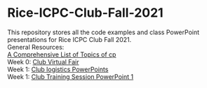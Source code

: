 # Rice-ICPC-Club-Fall-2021
This repository stores all the code examples and class PowerPoint presentations for Rice ICPC Club Fall 2021.</br>
General Resources:</br>
[A Comprehensive List of Topics of cp](https://docs.google.com/document/d/1_dc3Ifg7Gg1LxhiqMMmE9UbTsXpdRiYh4pKILYG2eA4/edit)</br>
Week 0: [Club Virtual Fair](https://docs.google.com/presentation/d/15biZsjvp2y-UyB-x8dSTH25WNEXiNlFp-HdNSlkDmV8/edit#slide=id.gea5974ed74_0_290)</br>
Week 1: [Club logistics PowerPoints](https://docs.google.com/presentation/d/1ZR-aHtWjq7mfib_V-bKphugBAwjmYDZvI1AngG1gM6s/edit#slide=id.gc6f73a04f_0_0)</br>
Week 1: [Club Training Session PowerPoint 1](https://docs.google.com/presentation/d/1XUL8zTCotBzhmb_cWXow4QX8vdBcrv2F-CzoYfkQ7Lk/edit?usp=sharing)
